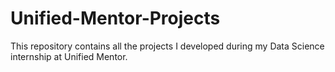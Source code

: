 # Unified-Mentor-Projects
This repository contains all the projects I developed during my Data Science internship at Unified Mentor.
